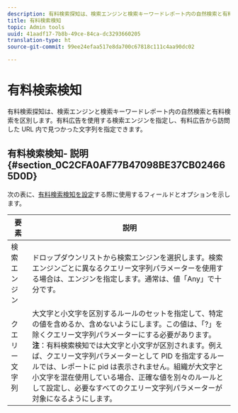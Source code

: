 ```yaml
---
description: 有料検索探知は、検索エンジンと検索キーワードレポート内の自然検索と有料検索を区別します。有料広告を使用する検索エンジンを指定し、有料広告から訪問した URL 内で見つかった文字列を指定できます。
title: 有料検索検知
topic: Admin tools
uuid: 41aadf17-7b8b-49ce-84ca-dc3293660205
translation-type: ht
source-git-commit: 99ee24efaa517e8da700c67818c111c4aa90dc02

---
```



# 有料検索検知

有料検索探知は、検索エンジンと検索キーワードレポート内の自然検索と有料検索を区別します。有料広告を使用する検索エンジンを指定し、有料広告から訪問した URL 内で見つかった文字列を指定できます。

## 有料検索検知- 説明 {#section_0C2CFA0AF77B47098BE37CB024665D0D}

次の表に、[有料検索検知を設定](/help/admin/admin/paid-search-detection/t-paid-search-detection.md)する際に使用するフィールドとオプションを示します。

| 要素 | 説明 |
|--- |--- |
| 検索エンジン | ドロップダウンリストから検索エンジンを選択します。検索エンジンごとに異なるクエリー文字列パラメーターを使用する場合は、エンジンを指定します。通常は、値「Any」で十分です。 |
| クエリー文字列 | 大文字と小文字を区別するルールのセットを指定して、特定の値を含めるか、含めないようにします。この値は、「?」を除くクエリー文字列パラメーターにする必要があります。<br>**注&#x200B;**：有料検索検知では大文字と小文字が区別されます。例えば、クエリー文字列パラメーターとして PID を指定するルールでは、レポートに pid は表示されません。組織が大文字と小文字を混在使用している場合、正確な値を別々のルールとして設定し、必要なすべてのクエリー文字列パラメーターが対象になるようにします。</br> |
